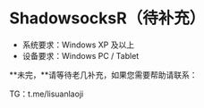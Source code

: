 # ShadowsocksR（待补充）

* 系统要求：Windows XP 及以上
* 设备要求：Windows PC / Tablet

**未完，**请等待老几补充，如果您需要帮助请联系：

TG：t.me/lisuanlaoji

